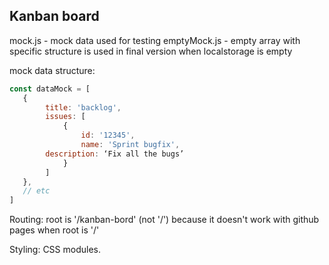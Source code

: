 ## **Kanban board**

mock.js - mock data used for testing
emptyMock.js - empty array with specific structure is used in final version when localstorage is empty

mock data structure:
```javascript
const dataMock = [
   {
        title: 'backlog',
        issues: [
            {
                id: '12345',
                name: 'Sprint bugfix',
	    description: ‘Fix all the bugs’
            }
        ]
   },
   // etc
]
```

Routing: 
root is '/kanban-bord' (not '/') because it doesn't work with github pages when root is '/'

Styling: CSS modules.